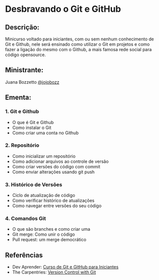 # Desbravando o Git e GitHub

## Descrição: 
Minicurso voltado para iniciantes, com ou sem nenhum conhecimento de Git e Github, nele será ensinado como utilizar o Git em projetos e como fazer a ligação do mesmo com o Github, a mais famosa rede social para código opensource.

## Ministrante:
Juana Bozzetto [@jojobozz](https://github.com/jojobozz)

## Ementa:
### 1. Git e Github
- O que é Git e Github
- Como instalar o Git
- Como criar uma conta no Github

### 2. Repositório
- Como inicializar um repositório
- Como adicionar arquivos ao controle de versão
- Como criar versões do código com commit
- Como enviar alterações usando git push

### 3. Histórico de Versões
- Ciclo de atualização de código
- Como verificar histórico de atualizações
- Como navegar entre versões do seu código

### 4. Comandos Git
- O que são branches e como criar uma
- Git merge: Como unir o código
- Pull request: um merge democrático

## Referências
- Dev Aprender: [Curso de Git e GitHub para Iniciantes](https://youtu.be/kB5e-gTAl_s)
- The Carpentries: [Version Control with Git](https://swcarpentry.github.io/git-novice/index.html)
